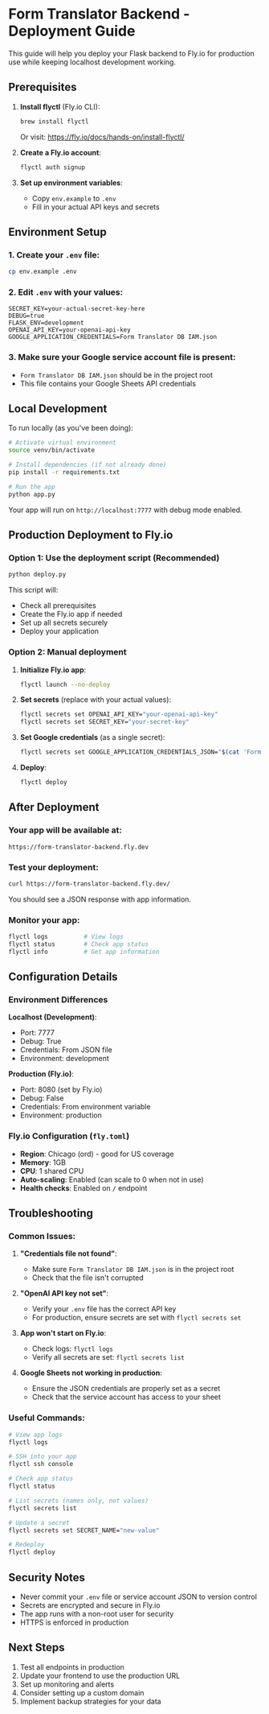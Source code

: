 # Form Translator Backend - Deployment Guide

This guide will help you deploy your Flask backend to Fly.io for production use while keeping localhost development working.

## Prerequisites

1. **Install flyctl** (Fly.io CLI):
   ```bash
   brew install flyctl
   ```
   Or visit: https://fly.io/docs/hands-on/install-flyctl/

2. **Create a Fly.io account**:
   ```bash
   flyctl auth signup
   ```

3. **Set up environment variables**:
   - Copy `env.example` to `.env`
   - Fill in your actual API keys and secrets

## Environment Setup

### 1. Create your `.env` file:
```bash
cp env.example .env
```

### 2. Edit `.env` with your values:
```env
SECRET_KEY=your-actual-secret-key-here
DEBUG=true
FLASK_ENV=development
OPENAI_API_KEY=your-openai-api-key
GOOGLE_APPLICATION_CREDENTIALS=Form Translator DB IAM.json
```

### 3. Make sure your Google service account file is present:
- `Form Translator DB IAM.json` should be in the project root
- This file contains your Google Sheets API credentials

## Local Development

To run locally (as you've been doing):

```bash
# Activate virtual environment
source venv/bin/activate

# Install dependencies (if not already done)
pip install -r requirements.txt

# Run the app
python app.py
```

Your app will run on `http://localhost:7777` with debug mode enabled.

## Production Deployment to Fly.io

### Option 1: Use the deployment script (Recommended)

```bash
python deploy.py
```

This script will:
- Check all prerequisites
- Create the Fly.io app if needed
- Set up all secrets securely
- Deploy your application

### Option 2: Manual deployment

1. **Initialize Fly.io app**:
   ```bash
   flyctl launch --no-deploy
   ```

2. **Set secrets** (replace with your actual values):
   ```bash
   flyctl secrets set OPENAI_API_KEY="your-openai-api-key"
   flyctl secrets set SECRET_KEY="your-secret-key"
   ```

3. **Set Google credentials** (as a single secret):
   ```bash
   flyctl secrets set GOOGLE_APPLICATION_CREDENTIALS_JSON="$(cat 'Form Translator DB IAM.json')"
   ```

4. **Deploy**:
   ```bash
   flyctl deploy
   ```

## After Deployment

### Your app will be available at:
```
https://form-translator-backend.fly.dev
```

### Test your deployment:
```bash
curl https://form-translator-backend.fly.dev/
```

You should see a JSON response with app information.

### Monitor your app:
```bash
flyctl logs          # View logs
flyctl status        # Check app status
flyctl info          # Get app information
```

## Configuration Details

### Environment Differences

**Localhost (Development)**:
- Port: 7777
- Debug: True
- Credentials: From JSON file
- Environment: development

**Production (Fly.io)**:
- Port: 8080 (set by Fly.io)
- Debug: False
- Credentials: From environment variable
- Environment: production

### Fly.io Configuration (`fly.toml`)

- **Region**: Chicago (ord) - good for US coverage
- **Memory**: 1GB
- **CPU**: 1 shared CPU
- **Auto-scaling**: Enabled (can scale to 0 when not in use)
- **Health checks**: Enabled on `/` endpoint

## Troubleshooting

### Common Issues:

1. **"Credentials file not found"**:
   - Make sure `Form Translator DB IAM.json` is in the project root
   - Check that the file isn't corrupted

2. **"OpenAI API key not set"**:
   - Verify your `.env` file has the correct API key
   - For production, ensure secrets are set with `flyctl secrets set`

3. **App won't start on Fly.io**:
   - Check logs: `flyctl logs`
   - Verify all secrets are set: `flyctl secrets list`

4. **Google Sheets not working in production**:
   - Ensure the JSON credentials are properly set as a secret
   - Check that the service account has access to your sheet

### Useful Commands:

```bash
# View app logs
flyctl logs

# SSH into your app
flyctl ssh console

# Check app status
flyctl status

# List secrets (names only, not values)
flyctl secrets list

# Update a secret
flyctl secrets set SECRET_NAME="new-value"

# Redeploy
flyctl deploy
```

## Security Notes

- Never commit your `.env` file or service account JSON to version control
- Secrets are encrypted and secure in Fly.io
- The app runs with a non-root user for security
- HTTPS is enforced in production

## Next Steps

1. Test all endpoints in production
2. Update your frontend to use the production URL
3. Set up monitoring and alerts
4. Consider setting up a custom domain
5. Implement backup strategies for your data


